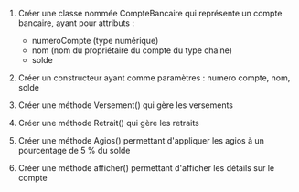 1. Créer une classe nommée CompteBancaire qui représente un compte bancaire, ayant pour attributs :

   - numeroCompte (type numérique)
   - nom (nom du propriétaire du compte du type chaine)
   - solde

2. Créer un constructeur ayant comme paramètres : numero compte, nom, solde
3. Créer une méthode Versement() qui gère les versements
4. Créer une méthode Retrait() qui gère les retraits
5. Créer une méthode Agios() permettant d'appliquer les agios à un pourcentage de 5 % du solde
6. Créer une méthode afficher() permettant d'afficher les détails sur le compte
